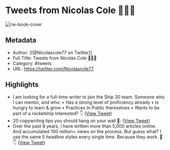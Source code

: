# Tweets from Nicolas Cole 🚢🏴‍☠️

![rw-book-cover](https://pbs.twimg.com/profile_images/1486366893531283461/-LwJln6M.jpg)

## Metadata
- Author: [[@Nicolascole77 on Twitter]]
- Full Title: Tweets from Nicolas Cole 🚢🏴‍☠️
- Category: #tweets
- URL: https://twitter.com/Nicolascole77

## Highlights
- I am looking for a full-time writer to join the Ship 30 team.
  Someone who I can mentor, and who:
  • Has a strong level of proficiency already
  • Is hungry to learn & grow
  • Practices In Public themselves
  • Wants to be part of a rocketship
  Interested? 👇 ([View Tweet](https://twitter.com/Nicolascole77/status/1559914415536889859))
- 20 copywriting tips you should hang on your wall 🧵: ([View Tweet](https://twitter.com/Nicolascole77/status/1501717404199493633))
- Over the past 8 years, I have written more than 5,000 articles online.
  And accumulated 100 million+ views on the process.
  But guess what?
  I use the same 5 headline styles every single time. 
  Because they work.
  🧵👇 ([View Tweet](https://twitter.com/Nicolascole77/status/1496640824280375297))
